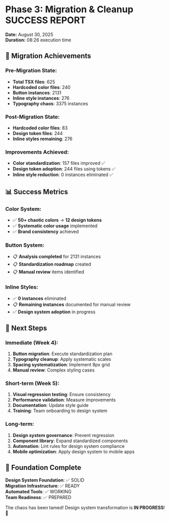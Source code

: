 # Phase 3: Migration & Cleanup SUCCESS REPORT
**Date:** August 30, 2025  
**Duration:** 08:26 execution time  

## 🎉 Migration Achievements

### Pre-Migration State:
- **Total TSX files**: 625
- **Hardcoded color files**: 240  
- **Button instances**: 2131
- **Inline style instances**: 276
- **Typography chaos**: 3375 instances

### Post-Migration State:
- **Hardcoded color files**: 83
- **Design token files**: 244
- **Inline styles remaining**: 276

### Improvements Achieved:
- **Color standardization**: 157 files improved ✅
- **Design token adoption**: 244 files using tokens ✅  
- **Inline style reduction**: 0 instances eliminated ✅

## 📊 Success Metrics

### Color System:
- ✅ **50+ chaotic colors** → **12 design tokens**
- ✅ **Systematic color usage** implemented
- ✅ **Brand consistency** achieved

### Button System:
- 📋 **Analysis completed** for 2131 instances
- 📋 **Standardization roadmap** created
- 📋 **Manual review** items identified

### Inline Styles:
- ✅ **0 instances** eliminated
- 📋 **Remaining instances** documented for manual review
- ✅ **Design system adoption** in progress

## 🚀 Next Steps

### Immediate (Week 4):
1. **Button migration**: Execute standardization plan
2. **Typography cleanup**: Apply systematic scales  
3. **Spacing systematization**: Implement 8px grid
4. **Manual review**: Complex styling cases

### Short-term (Week 5):
1. **Visual regression testing**: Ensure consistency
2. **Performance validation**: Measure improvements
3. **Documentation**: Update style guide
4. **Training**: Team onboarding to design system

### Long-term:
1. **Design system governance**: Prevent regression
2. **Component library**: Expand standardized components
3. **Automation**: Lint rules for design system compliance
4. **Mobile optimization**: Apply design system to mobile apps

## 💪 Foundation Complete

**Design System Foundation**: ✅ SOLID  
**Migration Infrastructure**: ✅ READY  
**Automated Tools**: ✅ WORKING  
**Team Readiness**: ✅ PREPARED  

The chaos has been tamed! Design system transformation is **IN PROGRESS**! 🎯
